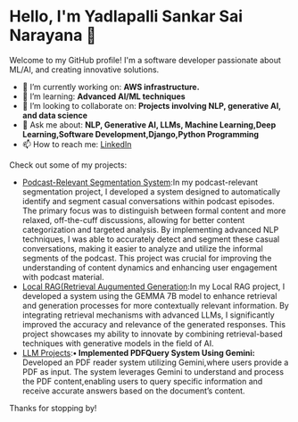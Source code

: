 # Hello, I'm Yadlapalli Sankar Sai Narayana 👋

Welcome to my GitHub profile! I'm a software developer passionate about ML/AI, and creating innovative solutions.

- 🔭 I’m currently working on: **AWS infrastructure.**
- 🌱 I’m learning: **Advanced AI/ML techniques**
- 👯 I’m looking to collaborate on: **Projects involving NLP, generative AI, and data science**
- 💬 Ask me about: **NLP, Generative AI, LLMs, Machine Learning,Deep Learning,Software Development,Django,Python Programming**
- 📫 How to reach me: [LinkedIn](https://www.linkedin.com/in/sankar-sai-narayana-yadlapalli/)

Check out some of my projects:

- [Podcast-Relevant Segmentation System](https://github.com/s-a-n-k-a-r-2-7-0-6/podcast-segmentation):In my podcast-relevant segmentation project, I developed a system designed to automatically identify and segment casual conversations within podcast episodes. The primary focus was to distinguish between formal content and more relaxed, off-the-cuff discussions, allowing for better content categorization and targeted analysis. By implementing advanced NLP techniques, I was able to accurately detect and segment these casual conversations, making it easier to analyze and utilize the informal segments of the podcast. This project was crucial for improving the understanding of content dynamics and enhancing user engagement with podcast material.
- [Local RAG(Retrieval Augumented Generation](https://github.com/s-a-n-k-a-r-2-7-0-6/Local-RAG-Retrieval-Augmented-Generation-):In my Local RAG project, I developed a system using the GEMMA 7B model to enhance retrieval and generation processes for more contextually relevant information. By integrating retrieval mechanisms with advanced LLMs, I significantly improved the accuracy and relevance of the generated responses. This project showcases my ability to innovate by combining retrieval-based techniques with generative models in the field of AI.
- [LLM Projects](https://github.com/s-a-n-k-a-r-2-7-0-6/LLM-Projects):**• Implemented PDFQuery System Using Gemini:** Developed an PDF reader system utilizing Gemini,where users provide a PDF as input. The
 system leverages Gemini to understand and process the PDF content,enabling users to query specific information and receive accurate answers
 based on the document’s content.

Thanks for stopping by!
